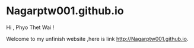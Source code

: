 Nagarptw001.github.io 
=====================


Hi , Phyo Thet Wai !


  Welcome to my unfinish website ,here is link <http://Nagarptw001.github.io>. 


